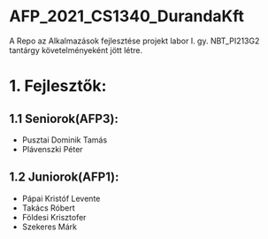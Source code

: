# AFP_2021_CS1340_DurandaKft
A Repo az Alkalmazások fejlesztése projekt labor I. gy. NBT_PI213G2 tantárgy követelményeként jött létre.

# 1. Fejlesztők:
##  1.1 Seniorok(AFP3):
- Pusztai Dominik Tamás
- Plávenszki Péter
## 1.2 Juniorok(AFP1):
- Pápai Kristóf Levente
- Takács Róbert
- Földesi Krisztofer
- Szekeres Márk
